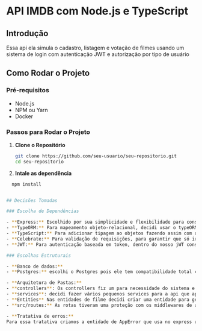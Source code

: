 #  API IMDB com Node.js e TypeScript

## Introdução

Essa api ela simula o cadastro, listagem e votação de filmes usando um sistema de login com autenticação JWT e autorização por tipo de usuário


## Como Rodar o Projeto

### Pré-requisitos

- Node.js 
- NPM ou Yarn
- Docker 

### Passos para Rodar o Projeto

1. **Clone o Repositório**

   ```sh
   git clone https://github.com/seu-usuario/seu-repositorio.git
   cd seu-repositorio

2. **Intale as dependência**
  ```sh
    npm install


## Decisões Tomadas

### Escolha de Dependências

- **Express:** Escolhido por sua simplicidade e flexibilidade para construção de APIs.
- **TypeORM:** Para mapeamento objeto-relacional, decidi usar o typeORM pois com ele caso em uma evolução do sistema seja decidido alterar o banco de dados não iremos precisar mudar todo nosso código, pois o typeORM abstrai o banco de dados, um outro ponto foi que o typeORM ajuda na segurança contra sqlInjection.
- **TypeScript:** Para adicionar tipagem ao objetos fazendo assim com que o código tenha uma melhor legibilidade e previsibilidade.
- **Celebrate:** Para validação de requisições, para garantir que só iremos executar controller ou service caso passe nessa validação por segurança.
- **JWT:** Para autenticação baseada em token, dentro do nosso jWT conseguimos ter uma forma confiavel e fácil de passar o id do usuário e a role do mesmo.

### Escolhas Estruturais

- **Banco de dados:**
  - **Postgres:** escolhi o Postgres pois ele tem compatibilidade total com ACID e MVCC o que o torna mais seguro e extensivel do que o Mysql por exemplo

- **Arquitetura de Pastas:**
  - **controllers**: Os controllers fiz um para necessidade do sistema e ele chama os services de acordo com a necessidade, então temos um para autenticar, um de filmes, um de usuarios e uma para as notas dos filmes.
  - **services**: decidi fazer vários pequenos services para a api que apesar de deixar a mesma com mais arquivos conseguimos separar melhor o que cada um faz e simplificar a manutenção do código.
  - **Entities** Nas entidades de filme decidi criar uma entidade para generos e uma para atores no lugar de usar apenas um array de strings pois caso a api evolua e generos e atores precisem de mais responsabilidades eles já estão prontos outro ponto é que assim temos como validar de maneira mais fácil os filmes que são do mesmo gênero pois podemos olhar direto na coluna intermediaria de genero e filmes pois caso fossémos sair percorrendo todos os arrays de genero de todos os filmes para achar os que possuem o mesmo gênero iria ter um custo muito alto
  - **src/routes:** As rotas tiveram uma proteção com os middlewares de autenticação e autorização que verificam se o usuário está autenticado e se tem autorização para acessar a rota em questão.

- **Tratativa de erros:**
  Para essa tratativa criamos a entidade de AppError que usa no express um sistema para os lançamentos de erros assim todos os erros são tratados e lançado pelo mesmo código

